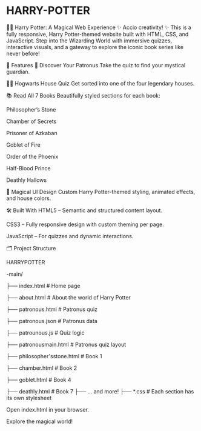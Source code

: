 # HARRY-POTTER

🧙‍♂️ Harry Potter: A Magical Web Experience
✨ Accio creativity! ✨
This is a fully responsive, Harry Potter-themed website built with HTML, CSS, and JavaScript. Step into the Wizarding World with immersive quizzes, interactive visuals, and a gateway to explore the iconic book series like never before!

🏰 Features
🔮 Discover Your Patronus
Take the quiz to find your mystical guardian.

🧙‍♀️ Hogwarts House Quiz
Get sorted into one of the four legendary houses.

📚 Read All 7 Books
Beautifully styled sections for each book:

Philosopher’s Stone

Chamber of Secrets

Prisoner of Azkaban

Goblet of Fire

Order of the Phoenix

Half-Blood Prince

Deathly Hallows

🌌 Magical UI Design
Custom Harry Potter-themed styling, animated effects, and house colors.

🛠️ Built With
HTML5 – Semantic and structured content layout.

CSS3 – Fully responsive design with custom theming per page.

JavaScript – For quizzes and dynamic interactions.



🗂️ Project Structure

HARRYPOTTER


-main/

├── index.html                 # Home page

├── about.html                # About the world of Harry Potter

├── patronous.html            # Patronus quiz

├── patronous.json            # Patronus data

├── patrounous.js             # Quiz logic

├── patronousmain.html        # Patronus quiz layout

├── philosopher'sstone.html   # Book 1

├── chamber.html              # Book 2

├── goblet.html               # Book 4


├── deathly.html              # Book 7
├── ... and more!
├── *.css                     # Each section has its own stylesheet



Open index.html in your browser.


Explore the magical world!


